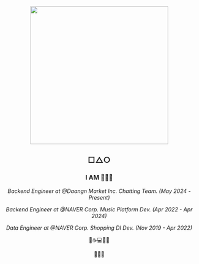 
<div align="center">

<img  width=360 src="https://github.com/minSW/minSW/assets/26691216/2b93d5b7-9b61-447b-9b4c-5b28473aedce"/>


## □△○

### I AM 👩🏻‍💻

*Backend Engineer at @Daangn Market Inc. Chatting Team.*
*(May 2024 - Present)*

*Backend Engineer at @NAVER Corp. Music Platform Dev.*
*(Apr 2022 - Apr 2024)*

*Data Engineer at @NAVER Corp. Shopping DI Dev.*
*(Nov 2019 - Apr 2022)*

🌙☕️💻🐢📒

🖤🍺🎨

</div>

<!--
**minSW/minSW** is a ✨ _special_ ✨ repository because its `README.md` (this file) appears on your GitHub profile.

Here are some ideas to get you started:

- 🔭 I’m currently working on ...
- 🌱 I’m currently learning ...
- 👯 I’m looking to collaborate on ...
- 🤔 I’m looking for help with ...
- 💬 Ask me about ...
- 📫 How to reach me: ...
- 😄 Pronouns: ...
- ⚡ Fun fact: ...
-->
